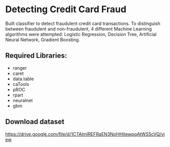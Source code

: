 # Detecting Credit Card Fraud

Built classifier to detect fraudulent credit card transactions. To distinguish between fraudulent and non-fraudulent, 4 different Machine Learning algorithms were attempted: Logistic Regression, Decision Tree, Artificial Neural Network, Gradient Boosting.

## Required Libraries:

- ranger
- caret
- data.table
- caTools
- pROC
- rpart
- neuralnet
- gbm

## Download dataset 
https://drive.google.com/file/d/1CTAlmlREFRaEN3NoHHitewpqAtWS5cVQ/view 

